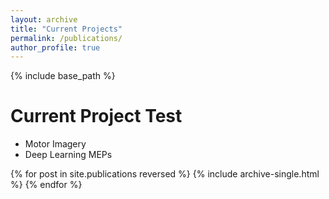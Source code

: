 ```yaml
---
layout: archive
title: "Current Projects"
permalink: /publications/
author_profile: true
---
```


{% include base_path %}

Current Project Test
======
* Motor Imagery
* Deep Learning MEPs

{% for post in site.publications reversed %}
  {% include archive-single.html %}
{% endfor %}
